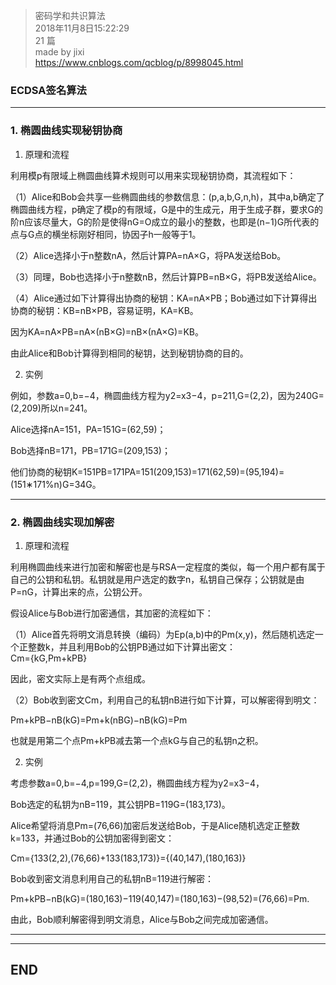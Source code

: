 > 密码学和共识算法  
> 2018年11月8日15:22:29       
> 21 篇  
>made by jixi  
> https://www.cnblogs.com/qcblog/p/8998045.html

###  ECDSA签名算法


----------


### 1. 椭圆曲线实现秘钥协商  

1. 原理和流程

 利用模p有限域上椭圆曲线算术规则可以用来实现秘钥协商，其流程如下：  
 

（1）Alice和Bob会共享一些椭圆曲线的参数信息：(p,a,b,G,n,h)，其中a,b确定了椭圆曲线方程，p确定了模p的有限域，G是中的生成元，用于生成子群，要求G的阶n应该尽量大，G的阶是使得nG=O成立的最小的整数，也即是(n−1)G所代表的点与G点的横坐标刚好相同，协因子h一般等于1。  


（2）Alice选择小于n整数nA，然后计算PA=nA×G，将PA发送给Bob。  


（3）同理，Bob也选择小于n整数nB，然后计算PB=nB×G，将PB发送给Alice。  


（4）Alice通过如下计算得出协商的秘钥：KA=nA×PB；Bob通过如下计算得出协商的秘钥：KB=nB×PB，容易证明，KA=KB。  


因为KA=nA×PB=nA×(nB×G)=nB×(nA×G)=KB。  


由此Alice和Bob计算得到相同的秘钥，达到秘钥协商的目的。  


2. 实例  



例如，参数a=0,b=−4，椭圆曲线方程为y2=x3−4，p=211,G=(2,2)，因为240G=(2,209)所以n=241。  


Alice选择nA=151，PA=151G=(62,59)；  


Bob选择nB=171，PB=171G=(209,153)；  


他们协商的秘钥K=151PB=171PA=151(209,153)=171(62,59)=(95,194)=(151∗171%n)G=34G。  

----------

### 2. 椭圆曲线实现加解密  

1. 原理和流程  


利用椭圆曲线来进行加密和解密也是与RSA一定程度的类似，每一个用户都有属于自己的公钥和私钥。私钥就是用户选定的数字n，私钥自己保存；公钥就是由P=nG，计算出来的点，公钥公开。  


假设Alice与Bob进行加密通信，其加密的流程如下：  


（1）Alice首先将明文消息转换（编码）为Ep(a,b)中的Pm(x,y)，然后随机选定一个正整数k，并且利用Bob的公钥PB通过如下计算出密文：  
Cm={kG,Pm+kPB}  

因此，密文实际上是有两个点组成。  


（2）Bob收到密文Cm，利用自己的私钥nB进行如下计算，可以解密得到明文：  


Pm+kPB−nB(kG)=Pm+k(nBG)−nB(kG)=Pm  

也就是用第二个点Pm+kPB减去第一个点kG与自己的私钥n之积。  


2. 实例  


 考虑参数a=0,b=−4,p=199,G=(2,2)，椭圆曲线方程为y2=x3−4，  


Bob选定的私钥为nB=119，其公钥PB=119G=(183,173)。  


Alice希望将消息Pm=(76,66)加密后发送给Bob，于是Alice随机选定正整数k=133，并通过Bob的公钥加密得到密文：  


Cm={133(2,2),(76,66)+133(183,173)}={(40,147),(180,163)}  

Bob收到密文消息利用自己的私钥nB=119进行解密：  


Pm+kPB−nB(kG)=(180,163)−119(40,147)=(180,163)−(98,52)=(76,66)=Pm.  


由此，Bob顺利解密得到明文消息，Alice与Bob之间完成加密通信。  


----------



----------
## END

